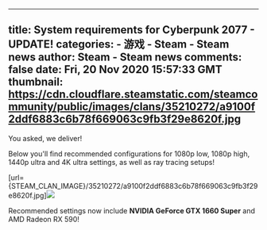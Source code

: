 
---
title: System requirements for Cyberpunk 2077 - UPDATE!
categories: 
    - 游戏
    - Steam - Steam news
author: Steam - Steam news
comments: false
date: Fri, 20 Nov 2020 15:57:33 GMT
thumbnail: https://cdn.cloudflare.steamstatic.com/steamcommunity/public/images/clans/35210272/a9100f2ddf6883c6b78f669063c9fb3f29e8620f.jpg
---

<div>   
You asked, we deliver!

Below you'll find recommended configurations for 1080p low, 1080p high, 1440p ultra and 4K ultra settings, as well as ray tracing setups!

[url={STEAM_CLAN_IMAGE}/35210272/a9100f2ddf6883c6b78f669063c9fb3f29e8620f.jpg]<img noopener noreferer style="max-width:100%;" src="https://cdn.cloudflare.steamstatic.com/steamcommunity/public/images/clans/35210272/a9100f2ddf6883c6b78f669063c9fb3f29e8620f.jpg" referrerpolicy="no-referrer">

Recommended settings now include <b>NVIDIA GeForce GTX 1660 Super</b> and AMD Radeon RX 590!  
</div>
            